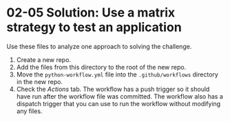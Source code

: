 # 02-05 Solution: Use a matrix strategy to test an application
Use these files to analyze one approach to solving the challenge.

1. Create a new repo.
1. Add the files from this directory to the root of the new repo.
1. Move the `python-workflow.yml` file into the `.github/workflows` directory in the new repo.
1. Check the *Actions* tab.  The workflow has a push trigger so it should have run after the workflow file was committed.  The workflow also has a dispatch trigger that you can use to run the workflow without modifying any files.
